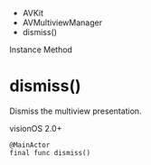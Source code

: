 

- AVKit
- AVMultiviewManager
-  dismiss() 

Instance Method

# dismiss()

Dismiss the multiview presentation.

visionOS 2.0+

``` source
@MainActor
final func dismiss()
```

